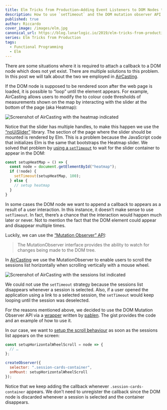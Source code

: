 ```yaml
---
title: Elm Tricks from Production–Adding Event Listeners to DOM Nodes that do not yet Exist
description: How to use `setTimeout` and the DOM mutation observer API to attach callbacks to DOM nodes that do not yet exist.
published: true
author: Riccardo
cover_image: /images/elm.jpg
canonical_url: https://blog.lunarlogic.io/2019/elm-tricks-from-production-adding-event-listeners/
series: Elm Tricks from Production
tags:
  - Functional Programming
  - Elm
---
```


There are some situations where it is required to attach a callback to a DOM node which does not yet exist. There are multiple solutions to this problem. In this post we will talk about the two we employed in [AirCasting](http://aircasting.org/).

If the DOM node is supposed to be rendered soon after the web page is loaded, it is possible to “loop” until the element appears. For example, AirCasting allows users to modify the to colour code thresholds of measurements shown on the map by interacting with the slider at the bottom of the page (aka Heatmap):

![Screenshot of AirCasting with the heatmap indicated](/images/aircasting_heatmap_elm.png)

Notice that the slider has multiple handles, to make this happen we use the [“noUiSlider”](https://refreshless.com/nouislider/) library. The section of the page where the slider should be mounted is rendered by Elm. This is a problem because the JavaScript code that initializes Elm is the same that bootstraps the Heatmap slider. We solved that problem by [using a `setTimeout`](https://github.com/HabitatMap/AirCasting/blob/320401a6fc83c57cd4436153e5744d6655a1e450/app/javascript/packs/elm.js#L144) to wait for the slider container to appear in the DOM:

```js
const setupHeatMap = () => {
  const node = document.getElementById("heatmap");
  if (!node) {
    setTimeout(setupHeatMap, 100);
  } else {
    // setup heatmap
  }
}
```
In some cases the DOM node we want to append a callback to appears as a result of a user interaction. In this instance, it doesn’t make sense to use `setTimeout`. In fact, there’s a chance that the interaction would happen much later or never. Not to mention the fact that the DOM element could appear and disappear multiple times.

Luckily, we can use the [“Mutation Observer” API](https://developer.mozilla.org/en-US/docs/Web/API/MutationObserver):

> The MutationObserver interface provides the ability to watch for changes being made to the DOM tree.

In [AirCasting](http://aircasting.org/) we use the MutationObserver to enable users to scroll the sessions list horizontally when scrolling vertically with a mouse wheel.

![Screenshot of AirCasting with the sessions list indicated](/images/aircasting_sessions_list_elm.png)

We could not use the `setTimeout` strategy because the sessions list disappears whenever a session is selected. Also, if a user opened the application using a link to a selected session, the `setTimeout` would keep looping until the session was deselected.

For the reasons mentioned above, we decided to use the DOM Mutation Observer API via a [wrapper](https://gist.github.com/pablen/c07afa6a69291d771699b0e8c91fe547) written by [pablen](https://gist.github.com/pablen). The gist provides the code and an example of how to use it.

In our case, we want to [setup the scroll behaviour](https://github.com/HabitatMap/AirCasting/blob/320401a6fc83c57cd4436153e5744d6655a1e450/app/javascript/packs/elm.js#L262) as soon as the sessions list appears on the screen:

```js
const setupHorizontalWheelScroll = node => {
  // …
};

createObserver({
  selector: ".session-cards-container",
  onMount: setupHorizontalWheelScroll
});
```

Notice that we keep adding the callback whenever `.session-cards-container` appears. We don’t need to unregister the callback since the DOM node is discarded whenever a session is selected and the container disappears.
